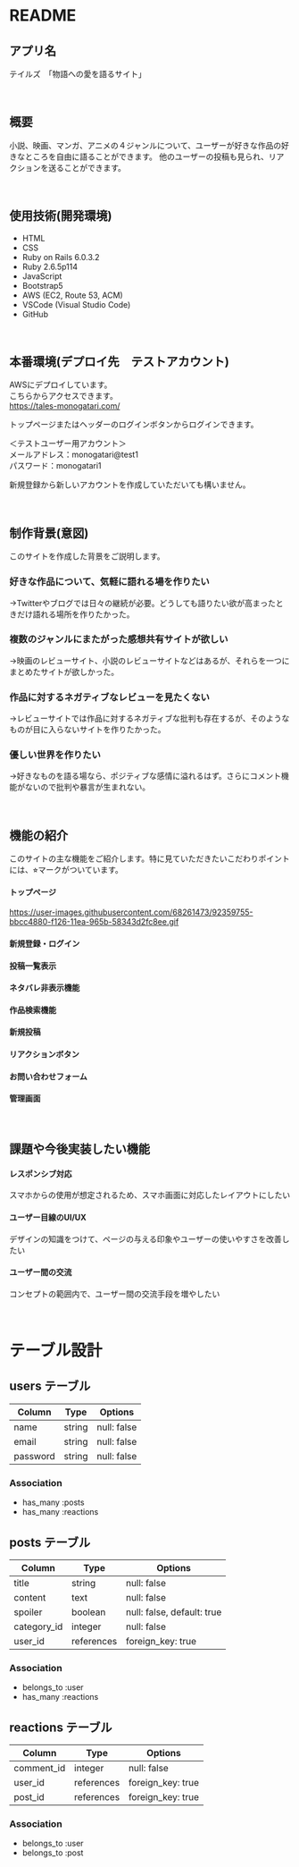 # README

## アプリ名
テイルズ　「物語への愛を語るサイト」

<br>

## 概要
小説、映画、マンガ、アニメの４ジャンルについて、ユーザーが好きな作品の好きなところを自由に語ることができます。
他のユーザーの投稿も見られ、リアクションを送ることができます。

<br>

## 使用技術(開発環境)
- HTML
- CSS
- Ruby on Rails 6.0.3.2
- Ruby 2.6.5p114
- JavaScript
- Bootstrap5
- AWS (EC2, Route 53, ACM)
- VSCode (Visual Studio Code)
- GitHub

<br>

## 本番環境(デプロイ先　テストアカウント)
AWSにデプロイしています。  
こちらからアクセスできます。  
https://tales-monogatari.com/

トップページまたはヘッダーのログインボタンからログインできます。

＜テストユーザー用アカウント＞  
メールアドレス：monogatari@test1  
パスワード：monogatari1

新規登録から新しいアカウントを作成していただいても構いません。

<br>

## 制作背景(意図)
このサイトを作成した背景をご説明します。

### 好きな作品について、気軽に語れる場を作りたい
→Twitterやブログでは日々の継続が必要。どうしても語りたい欲が高まったときだけ語れる場所を作りたかった。

### 複数のジャンルにまたがった感想共有サイトが欲しい
→映画のレビューサイト、小説のレビューサイトなどはあるが、それらを一つにまとめたサイトが欲しかった。

### 作品に対するネガティブなレビューを見たくない
→レビューサイトでは作品に対するネガティブな批判も存在するが、そのようなものが目に入らないサイトを作りたかった。

### 優しい世界を作りたい
→好きなものを語る場なら、ポジティブな感情に溢れるはず。さらにコメント機能がないので批判や暴言が生まれない。

<br>

## 機能の紹介
このサイトの主な機能をご紹介します。特に見ていただきたいこだわりポイントには、⭐︎マークがついています。

#### トップページ
https://user-images.githubusercontent.com/68261473/92359755-bbcc4880-f126-11ea-965b-58343d2fc8ee.gif

#### 新規登録・ログイン

#### 投稿一覧表示

#### ネタバレ非表示機能

#### 作品検索機能

#### 新規投稿

#### リアクションボタン

#### お問い合わせフォーム

#### 管理画面


<br>

## 課題や今後実装したい機能

#### レスポンシブ対応
スマホからの使用が想定されるため、スマホ画面に対応したレイアウトにしたい

#### ユーザー目線のUI/UX
デザインの知識をつけて、ページの与える印象やユーザーの使いやすさを改善したい

#### ユーザー間の交流
コンセプトの範囲内で、ユーザー間の交流手段を増やしたい

<br>

# テーブル設計

## users テーブル

| Column   | Type   | Options     |
| -------- | ------ | ----------- |
| name     | string | null: false |
| email    | string | null: false |
| password | string | null: false |

### Association
- has_many :posts
- has_many :reactions


## posts テーブル

| Column      | Type       | Options     |
| ----------- | ---------- | ----------- |
| title       | string     | null: false |
| content     | text       | null: false |
| spoiler     | boolean    | null: false, default: true |
| category_id | integer    | null: false |
| user_id     | references | foreign_key: true |

### Association
- belongs_to :user
- has_many :reactions


## reactions テーブル

| Column     | Type       | Options     |
| ---------- | ---------- | ----------- |
| comment_id | integer    | null: false |
| user_id    | references | foreign_key: true |
| post_id    | references | foreign_key: true |

### Association
- belongs_to :user
- belongs_to :post
